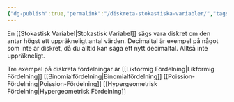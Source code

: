 ```yaml
---
{"dg-publish":true,"permalink":"/diskreta-stokastiska-variabler/","tags":["matematiskstatistik"]}
---
```



En [[Stokastisk Variabel\|Stokastisk Variabel]] sägs vara diskret om den antar högst ett uppräkneligt antal värden. Decimaltal är exempel på något som inte är diskret, då du alltid kan säga ett nytt decimaltal. Alltså inte uppräkneligt.

Tre exempel på diskreta fördelningar är
[[Likformig Fördelning\|Likformig Fördelning]]
[[Binomialfördelning\|Binomialfördelning]]
[[Poission-Fördelning\|Poission-Fördelning]]
[[Hypergeometrisk Fördelning\|Hypergeometrisk Fördelning]]

